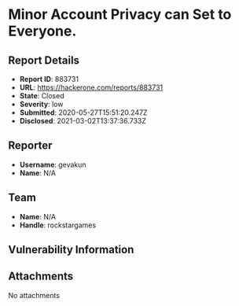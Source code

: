 # Minor Account Privacy can Set to Everyone.

## Report Details
- **Report ID**: 883731
- **URL**: https://hackerone.com/reports/883731
- **State**: Closed
- **Severity**: low
- **Submitted**: 2020-05-27T15:51:20.247Z
- **Disclosed**: 2021-03-02T13:37:36.733Z

## Reporter
- **Username**: gevakun
- **Name**: N/A

## Team
- **Name**: N/A
- **Handle**: rockstargames

## Vulnerability Information


## Attachments
No attachments
